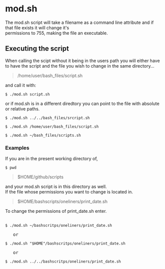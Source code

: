 # mod.sh

The mod.sh script will take a filename as a command line attribute and if that file exists it will change it's<br>
permissions to 755, making the file an executable.

## Executing the script

When calling the scipt without it being in the users path you will either have to have the script and the file you wish
to change in the same directory...

> /home/user/bash_files/script.sh

and call it with:

```
$ ./mod.sh script.sh
```

or if mod.sh is in a different diredtory you can point to the file with absolute or relative paths.

```
$ ./mod.sh ../../bash_files/srcript.sh

$ ./mod.sh /home/user/bash_files/script.sh

$ ./mod.sh ~/bash_files/scripts.sh
```

### Examples

If you are in the present working directory of,<br>

```
$ pwd
```

> $HOME/github/scripts

and your mod.sh script is in this directory as well.<br>
If the file whose permissions you want to change is located in.<br>

> $HOME/bashscripts/oneliners/print_date.sh

To change the permissions of print_date.sh enter.<br><br>

```
$ ./mod.sh ~/bashscritps/oneliners/print_date.sh
```
<pre>   or</pre>
```
$ ./mod.sh "$HOME"/bashscritps/oneliners/print_date.sh
```
<pre>   or</pre>
```
$ ./mod.sh ../../bashscritps/oneliners/print_date.sh
```

